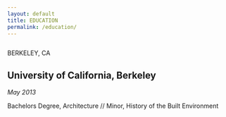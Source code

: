```yaml
---
layout: default
title: EDUCATION
permalink: /education/
---
```

					
<div class="pull-right text-right" style="padding-top: 1em;">
    <i class="fa fa-map-marker" aria-hidden="true"></i> BERKELEY, CA<br>
</div>
                    
## University of California, Berkeley			

_May 2013_

Bachelors Degree, Architecture // Minor, History of the Built Environment